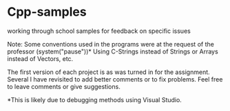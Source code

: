 # Cpp-samples
working through school samples for feedback on specific issues

Note: Some conventions used in the programs were at the request of the professor (system("pause"))*
Using C-Strings instead of Strings or Arrays instead of Vectors, etc.

The first version of each project is as was turned in for the assignment. Several I have revisited
to add better comments or to fix problems. Feel free to leave comments or give suggestions. 

*This is likely due to debugging methods using Visual Studio.
